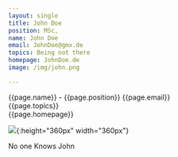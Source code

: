 ```yaml
---
layout: single
title: John Doe
position: MSc,
name: John Doe
email: JohnDoe@gmx.de
topics: Being not there
homepage: JohnDoe.de
image: /img/john.png

---
```


{{page.name}} - {{page.position}}
{{page.email}}   
{{page.topics}}  
{{page.homepage}}

![](/team_members/img/John.png){:height="360px" width="360px"}

No one Knows John
